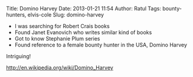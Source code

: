 Title: Domino Harvey
Date: 2013-01-21 11:54
Author: Ratul
Tags: bounty-hunters, elvis-cole
Slug: domino-harvey

-   I was searching for Robert Crais books
-   Found Janet Evanovich who writes similar kind of books
-   Got to know Stephanie Plum series
-   Found reference to a female bounty hunter in the USA, Domino Harvey

Intriguing!

<http://en.wikipedia.org/wiki/Domino_Harvey>
